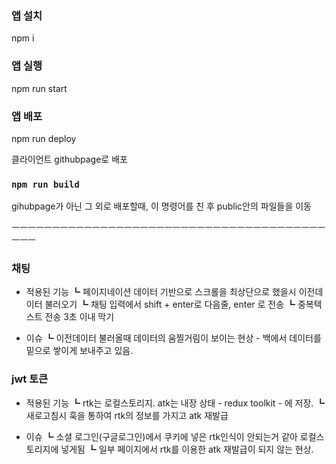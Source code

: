 ### 앱 설치

npm i

### 앱 실행

npm run start

### 앱 배포

npm run deploy

클라이언트 githubpage로 배포

### `npm run build`

gihubpage가 아닌 그 외로 배포할때, 이 명령어를 친 후 public안의 파일들을 이동

ㅡㅡㅡㅡㅡㅡㅡㅡㅡㅡㅡㅡㅡㅡㅡㅡㅡㅡㅡㅡㅡㅡㅡㅡㅡㅡㅡㅡㅡㅡㅡㅡㅡㅡㅡㅡㅡㅡㅡㅡㅡㅡ

### 채팅
- 적용된 기능
┗ 페이지네이션 데이터 기반으로 스크롤을 최상단으로 했을시 이전데이터 불러오기
┗ 채팅 입력에서 shift + enter로 다음줄, enter 로 전송
┗ 중복텍스트 전송 3초 이내 막기

- 이슈
┗ 이전데이터 불러올때 데이터의 움찔거림이 보이는 현상 - 백에서 데이터를 밑으로 쌓이게 보내주고 있음.


### jwt 토큰
- 적용된 기능
┗ rtk는 로컬스토리지. atk는 내장 상태 - redux toolkit - 에 저장. 
┗ 새로고침시 훅을 통하여 rtk의 정보를 가지고 atk 재발급

- 이슈
┗ 소셜 로그인(구글로그인)에서 쿠키에 넣은 rtk인식이 안되는거 같아 로컬스토리지에 넣게됨
┗ 일부 페이지에서 rtk를 이용한 atk 재발급이 되지 않는 현상.